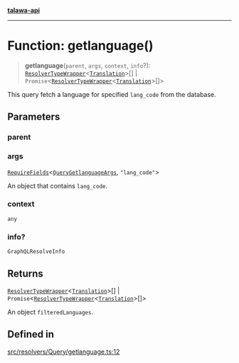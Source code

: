 [**talawa-api**](../../../../README.md)

***

# Function: getlanguage()

> **getlanguage**(`parent`, `args`, `context`, `info`?): [`ResolverTypeWrapper`](../../../../types/generatedGraphQLTypes/type-aliases/ResolverTypeWrapper.md)\<[`Translation`](../../../../types/generatedGraphQLTypes/type-aliases/Translation.md)\>[] \| `Promise`\<[`ResolverTypeWrapper`](../../../../types/generatedGraphQLTypes/type-aliases/ResolverTypeWrapper.md)\<[`Translation`](../../../../types/generatedGraphQLTypes/type-aliases/Translation.md)\>[]\>

This query fetch a language for specified `lang_code` from the database.

## Parameters

### parent

### args

[`RequireFields`](../../../../types/generatedGraphQLTypes/type-aliases/RequireFields.md)\<[`QueryGetlanguageArgs`](../../../../types/generatedGraphQLTypes/type-aliases/QueryGetlanguageArgs.md), `"lang_code"`\>

An object that contains `lang_code`.

### context

`any`

### info?

`GraphQLResolveInfo`

## Returns

[`ResolverTypeWrapper`](../../../../types/generatedGraphQLTypes/type-aliases/ResolverTypeWrapper.md)\<[`Translation`](../../../../types/generatedGraphQLTypes/type-aliases/Translation.md)\>[] \| `Promise`\<[`ResolverTypeWrapper`](../../../../types/generatedGraphQLTypes/type-aliases/ResolverTypeWrapper.md)\<[`Translation`](../../../../types/generatedGraphQLTypes/type-aliases/Translation.md)\>[]\>

An object `filteredLanguages`.

## Defined in

[src/resolvers/Query/getlanguage.ts:12](https://github.com/Suyash878/talawa-api/blob/e4413cec641a837926071678fed3c7f67234e31e/src/resolvers/Query/getlanguage.ts#L12)
